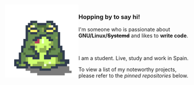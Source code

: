 <img align="left" width="200" src="imgs/frog_2.png">

### Hopping by to say hi!

I'm someone who is passionate about **GNU/Linux/~~Systemd~~** and likes to **write code**.

<br>

I am a student. Live, study and work in Spain. 

To view a list of my noteworthy projects, please refer to the _pinned repositories_ below.
